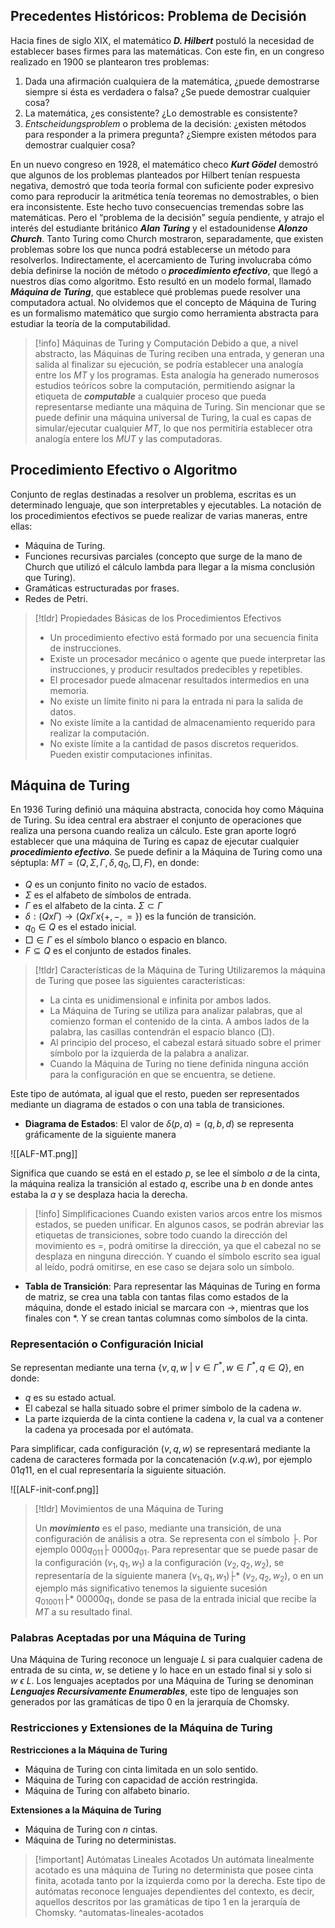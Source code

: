 ## Precedentes Históricos: Problema de Decisión
Hacia fines de siglo XIX, el matemático ***D. Hilbert*** postuló la necesidad de establecer bases firmes para las matemáticas. Con este fin, en un congreso realizado en 1900 se plantearon tres problemas:

1. Dada una afirmación cualquiera de la matemática, ¿puede demostrarse siempre si ésta es verdadera o falsa? ¿Se puede demostrar cualquier cosa?
2. La matemática, ¿es consistente? ¿Lo demostrable es consistente?
3. *Entscheidungsproblem* o problema de la decisión: ¿existen métodos para responder a la primera pregunta? ¿Siempre existen métodos para demostrar cualquier cosa?

En un nuevo congreso en 1928, el matemático checo ***Kurt Gödel*** demostró que algunos de los problemas planteados por Hilbert tenían respuesta negativa, demostró que toda teoría formal con suficiente poder expresivo como para reproducir la aritmética tenía teoremas no demostrables, o bien era inconsistente. Este hecho tuvo consecuencias tremendas sobre las matemáticas.
Pero el “problema de la decisión” seguía pendiente, y atrajo el interés del estudiante británico ***Alan Turing*** y el estadounidense ***Alonzo Church***. Tanto Turing como Church mostraron, separadamente, que existen problemas sobre los que nunca podrá establecerse un método para resolverlos. Indirectamente, el acercamiento de Turing involucraba cómo debía definirse la noción de método o ***procedimiento efectivo***, que llegó a nuestros días como algoritmo. Esto resultó en un modelo formal, llamado ***Máquina de Turing***, que establece qué problemas puede resolver una computadora actual. No olvidemos que el concepto de Máquina de Turing es un formalismo matemático que surgio como herramienta abstracta para estudiar la teoría de la computabilidad.

>[!info] Máquinas de Turing y Computación
>Debido a que, a nivel abstracto, las Máquinas de Turing reciben una entrada, y generan una salida al finalizar su ejecución, se podría establecer una analogía entre los *MT* y los programas.
>Esta analogía ha generado numerosos estudios teóricos sobre la computación, permitiendo asignar la etiqueta de ***computable*** a cualquier proceso que pueda representarse mediante una máquina de Turing. Sin mencionar que se puede definir una máquina universal de Turing, la cual es capas de simular/ejecutar cualquier *MT*, lo que nos permitiría establecer otra analogía entere los *MUT* y las computadoras. 

## Procedimiento Efectivo o Algoritmo

Conjunto de reglas destinadas a resolver un problema, escritas es un determinado lenguaje, que son interpretables y ejecutables. La notación de los procedimientos efectivos se puede realizar de varias maneras, entre ellas:

- Máquina de Turing.
- Funciones recursivas parciales (concepto que surge de la mano de Church que utilizó el cálculo lambda para llegar a la misma conclusión que Turing).
- Gramáticas estructuradas por frases.
- Redes de Petri.

>[!tldr] Propiedades Básicas de los Procedimientos Efectivos
>- Un procedimiento efectivo está formado por una secuencia finita de instrucciones.
>- Existe un procesador mecánico o agente que puede interpretar las instrucciones, y producir resultados predecibles y repetibles.
>- El procesador puede almacenar resultados intermedios en una memoria.
>- No existe un límite finito ni para la entrada ni para la salida de datos.
>- No existe límite a la cantidad de almacenamiento requerido para realizar la computación.
>- No existe límite a la cantidad de pasos discretos requeridos. Pueden existir computaciones infinitas.

## Máquina de Turing

En 1936 Turing definió una máquina abstracta, conocida hoy como Máquina de Turing. Su idea central era abstraer el conjunto de operaciones que realiza una persona cuando realiza un cálculo. Este gran aporte logró establecer que una máquina de Turing es capaz de ejecutar cualquier ***procedimiento efectivo***.
Se puede definir a la Máquina de Turing como una séptupla: $MT = (Q, Σ, Γ, δ, q_0 , □, F)$, en donde:

- $Q$ es un conjunto finito no vacío de estados.
- $Σ$ es el alfabeto de símbolos de entrada.
- $Γ$ es el alfabeto de la cinta. $Σ ⊂ Γ$
- $δ: (Q x Γ)\longrightarrow(Q x Γx\{+, - , =\})$ es la función de transición.
- $q_0 ∈ Q$ es el estado inicial.
- $□ ∈ Γ$ es el símbolo blanco o espacio en blanco.
- $F ⊆ Q$ es el conjunto de estados finales.

>[!tldr] Características de la Máquina de Turing
> Utilizaremos la máquina de Turing que posee las siguientes características:
> - La cinta es unidimensional e infinita por ambos lados.
> - La Máquina de Turing se utiliza para analizar palabras, que al comienzo forman el contenido de la cinta. A ambos lados de la palabra, las casillas contendrán el espacio blanco (□).
> - Al principio del proceso, el cabezal estará situado sobre el primer símbolo por la izquierda de la palabra a analizar.
> - Cuando la Máquina de Turing no tiene definida ninguna acción para la configuración en que se encuentra, se detiene.

Este tipo de autómata, al igual que el resto, pueden ser representados mediante un diagrama de estados o con una tabla de transiciones.

- **Diagrama de Estados**: El valor de $δ(p, a) = (q, b, d)$ se representa gráficamente de la siguiente manera

![[ALF-MT.png]]

Significa que cuando se está en el estado $p$, se lee el símbolo $a$ de la cinta, la máquina realiza la transición al estado $q$, escribe una $b$ en donde antes estaba la $a$ y se desplaza hacia la derecha.

>[!info] Simplificaciones
> Cuando existen varios arcos entre los mismos estados, se pueden unificar. En algunos casos, se podrán abreviar las etiquetas de transiciones, sobre todo cuando la dirección del movimiento es =, podrá omitirse la dirección, ya que el cabezal no se desplaza en ninguna dirección. Y cuando el símbolo escrito sea igual al leído, podrá omitirse, en ese caso se dejara solo un símbolo.

- **Tabla de Transición**: Para representar las Máquinas de Turing en forma de matriz, se crea una tabla con tantas filas como estados de la máquina, donde el estado inicial se marcara con ->, mientras que los finales con \*. Y se crean tantas columnas como símbolos de la cinta.

### Representación o Configuración Inicial

Se representan mediante una terna $\{ v, q, w \ | \ v \in Γ^*, w \in Γ^*, q \in Q\}$, en donde:
- $q$ es su estado actual.
- El cabezal se halla situado sobre el primer símbolo de la cadena $w$.
- La parte izquierda de la cinta contiene la cadena $v$, la cual va a contener la cadena ya procesada por el autómata.

Para simplificar, cada configuración $(v, q, w)$ se representará mediante la cadena de caracteres formada por la concatenación $(v.q.w)$, por ejemplo $01q11$, en el cual representaría la siguiente situación.

![[ALF-init-conf.png]]

>[!tldr] Movimientos de una Máquina de Turing
>
>Un ***movimiento*** es el paso, mediante una transición, de una configuración de análisis a otra. Se representa con el símbolo ├. Por ejemplo $000q_011 ├ \  0000q_01$.
>Para representar que se puede pasar de la configuración $(v_1,q_1,w_1)$ a la configuración $(v_2,q_2,w_2)$, se representaría de la siguiente manera $(v_1,q_1,w_1) ├* \  (v_2,q_2,w_2)$, o en un ejemplo más significativo tenemos la siguiente sucesión $q_010011 ├* \  00000q_1$, donde se pasa de la entrada inicial que recibe la *MT* a su resultado final.

### Palabras Aceptadas por una Máquina de Turing

Una Máquina de Turing reconoce un lenguaje $L$ si para cualquier cadena de entrada de su cinta, $w$, se detiene y lo hace en un estado final si y solo si $w \  ϵ \ L$. Los lenguajes aceptados por una Máquina de Turing se denominan ***Lenguajes Recursivamente Enumerables***, este tipo de lenguajes son generados por las gramáticas de tipo 0 en la jerarquía de Chomsky.

### Restricciones y Extensiones de la Máquina de Turing

**Restricciones a la Máquina de Turing**
- Máquina de Turing con cinta limitada en un solo sentido.
- Máquina de Turing con capacidad de acción restringida.
- Máquina de Turing con alfabeto binario.

**Extensiones a la Máquina de Turing**
- Máquina de Turing con $n$ cintas.
- Máquina de Turing no deterministas.

>[!important] Autómatas Lineales Acotados
>Un autómata linealmente acotado es una máquina de Turing no determinista que posee cinta finita, acotada tanto por la izquierda como por la derecha. Este tipo de autómatas reconoce lenguajes dependientes del contexto, es decir, aquellos descritos por las gramáticas de tipo 1 en la jerarquía de Chomsky. ^automatas-lineales-acotados
